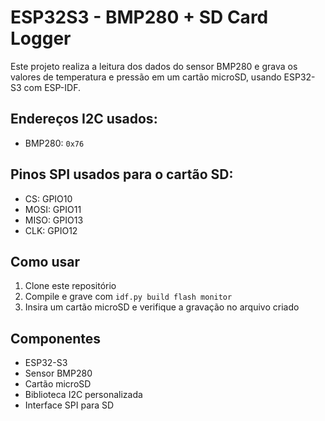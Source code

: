 # ESP32S3 - BMP280 + SD Card Logger

Este projeto realiza a leitura dos dados do sensor BMP280 e grava os valores de temperatura e pressão em um cartão microSD, usando ESP32-S3 com ESP-IDF.

## Endereços I2C usados:
- BMP280: `0x76`

## Pinos SPI usados para o cartão SD:
- CS: GPIO10  
- MOSI: GPIO11  
- MISO: GPIO13  
- CLK: GPIO12

## Como usar

1. Clone este repositório  
2. Compile e grave com `idf.py build flash monitor`  
3. Insira um cartão microSD e verifique a gravação no arquivo criado

## Componentes
- ESP32-S3  
- Sensor BMP280  
- Cartão microSD  
- Biblioteca I2C personalizada  
- Interface SPI para SD

